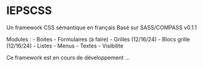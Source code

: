 IEPSCSS
=======

Un framework CSS sémantique en français
Basé sur SASS/COMPASS
v0.1.1

Modules :
    - Boites
    - Formulaires (à faire)
    - Grilles (12/16/24)
    - Blocs grille (12/16/24)
    - Listes
    - Menus
    - Textes
    - Visibilite

Ce framework est en cours de développement ...
